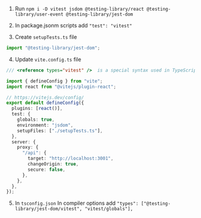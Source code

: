 1. Run `npm i -D vitest jsdom @testing-library/react @testing-library/user-event @testing-library/jest-dom`

2. In package.jsonm scripts add `"test": "vitest"`

3. Create `setupTests.ts` file

```ts file="setupTests.ts"
import "@testing-library/jest-dom";
```

4. Update `vite.config.ts` file

```ts
/// <reference types="vitest" />  is a special syntax used in TypeScript known as a triple-slash directive. Specifically, this directive is used to include type declarations from a specific package—in this case, vitest. Because vite

import { defineConfig } from "vite";
import react from "@vitejs/plugin-react";

// https://vitejs.dev/config/
export default defineConfig({
  plugins: [react()],
  test: {
    globals: true,
    environment: "jsdom",
    setupFiles: ["./setupTests.ts"],
  },
  server: {
    proxy: {
      "/api": {
        target: "http://localhost:3001",
        changeOrigin: true,
        secure: false,
      },
    },
  },
});
```

5. In `tsconfig.json` In compiler options add `"types": ["@testing-library/jest-dom/vitest", "vitest/globals"],`
